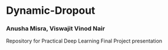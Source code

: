 # Dynamic-Dropout
### Anusha Misra, Viswajit Vinod Nair

Repository for Practical Deep Learning Final Project presentation
